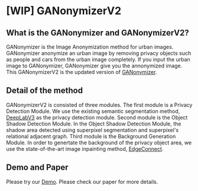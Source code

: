 # [WIP] GANonymizerV2
## What is the GANonymizer and GANonymizerV2?
GANonymizer is the Image Anonymization method for urban images.
GANonymizer anonymize an urban image by removing privacy objects such as people and cars from the urban image completely.
If you input the urban image to GANonymizer, GANonymizer give you the  annonymized image.
This GANonymizerV2 is the updated version of [GANonymizer](https://github.com/tanimutomo/ganonymizer).

## Detail of the method
GANonymizerV2 is consisted of three modules.
The first module is a Privacy Detection Module.
We use the existing semantic segmentation method, [DeepLabV3](https://github.com/fregu856/deeplabv3) as the privacy detection module.
Second module is the Object Shadow Detection Module.
In the Object Shadow Detection Module, the shadow area detected using superpixel segmentation and superpixel's relational adjacent graph.
Third module is the Background Generation Module.
In order to genertate the background of the privacy object area, we use the state-of-the-art image inpainting method, [EdgeConnect](https://github.com/knazeri/edge-connect).

## Demo and Paper
Please try our [Demo](https://bacchus.ht.sfc.keio.ac.jp/ganonymizerv2).
Please check our paper for more details.



